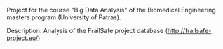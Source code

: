 Project for the course "Big Data Analysis"  of the Biomedical Engineering masters program (University of Patras).

Description: Analysis of the FrailSafe project database (http://frailsafe-project.eu/)
